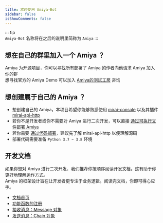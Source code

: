 ```yaml
---
title: 欢迎使用 Amiya-Bot
sidebar: false
isShowComments: false
---
```


::: tip <br>
`Amiya-Bot` 名称将在之后的说明里简称为 `Amiya`
:::

## 想在自己的群里加入一个 Amiya ？

Amiya 为开源项目，你可以寻找所有部署了 Amiya 的作者向他请求 Amiya 加入你的群<br>
想寻找官方的 Amiya Demo 可以加入 [Amiya的测试工房](/blog/notice) 咨询

## 想创建属于自己的 Amiya ？

- 想创建自己的 Amiya，本项目希望你能够熟悉使用 [mirai-console](https://github.com/mamoe/mirai-console)
  以及其插件 [mirai-api-http](https://github.com/project-mirai/mirai-api-http)
- 若你不是开发者或你不需要对 Amiya 进行二次开发，可以直接 [通过可执行文件部署 Amiya](/docs/deployByExe)
- 若你需要 [通过代码部署](/docs/deployByCode)，建议先了解 mirai-api-http 以便理解源码
- 部署代码需要准备 `Python 3.7 ~ 3.8` 环境

## 开发文档

如果你想对 Amiya 进行二次开发，我们推荐你按顺序阅读开发文档，这有助于你更好地理解运作方式。<br>
Amiya 的框架设计旨在让开发者更专注于业务逻辑。阅读完文档，你即可得心应手。

- [文档首页](/docs/develop)
- [功能函数的注册](/docs/develop/funcsRegister)
- [接收消息：Message 对象](/docs/develop/messageObject)
- [发送消息：Chain 对象](/docs/develop/chainObject)
